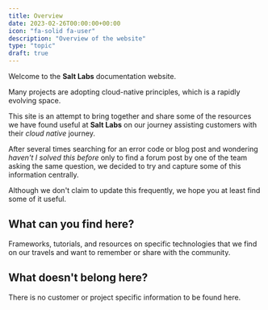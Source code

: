 ```yaml
---
title: Overview
date: 2023-02-26T00:00:00+00:00
icon: "fa-solid fa-user"
description: "Overview of the website"
type: "topic"
draft: true
---
```


Welcome to the __Salt Labs__ documentation website.

Many projects are adopting cloud-native principles, which is a rapidly evolving space.

This site is an attempt to bring together and share some of the resources we have found useful at __Salt Labs__ on our journey assisting customers with their _cloud native_ journey.

After several times searching for an error code or blog post and wondering _haven't I solved this before_ only to find a forum post by one of the team asking the same question, we decided to try and capture some of this information centrally.

Although we don't claim to update this frequently, we hope you at least find some of it useful.

## What can you find here?

Frameworks, tutorials, and resources on specific technologies that we find on our travels and want to remember or share with the community.

## What doesn't belong here?

There is no customer or project specific information to be found here.
